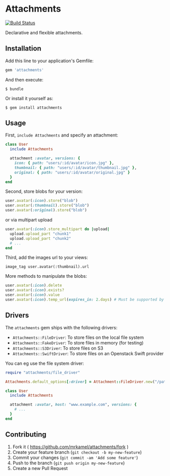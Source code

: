 # Attachments

[![Build Status](https://secure.travis-ci.org/mrkamel/attachments.png?branch=master)](http://travis-ci.org/mrkamel/attachments)

Declarative and flexible attachments.

## Installation

Add this line to your application's Gemfile:

```ruby
gem 'attachments'
```

And then execute:

    $ bundle

Or install it yourself as:

    $ gem install attachments

## Usage

First, `include Attachments` and specify an attachment:

```ruby
class User
  include Attachments

  attachment :avatar, versions: {
    icon: { path: "users/:id/avatar/icon.jpg" },
    thumbnail: { path: "users/:id/avatar/thumbnail.jpg" },
    original: { path: "users/:id/avatar/original.jpg" }
  }
end
```

Second, store blobs for your version:

```ruby
user.avatar(:icon).store("blob")
user.avatar(:thumbnail).store("blob")
user.avatar(:original).store("blob")
```

or via multipart upload

```ruby
user.avatar(:icon).store_multipart do |upload|
  upload.upload_part "chunk1"
  upload.upload_part "chunk2"
  # ...
end
```

Third, add the images url to your views:

```
image_tag user.avatar(:thumbnail).url
```

More methods to manipulate the blobs:

```ruby
user.avatar(:icon).delete
user.avatar(:icon).exists?
user.avatar(:icon).value
user.avatar(:icon).temp_url(expires_in: 2.days) # Must be supported by the driver
```

## Drivers

The `attachments` gem ships with the following drivers:

* `Attachments::FileDriver`: To store files on the local file system
* `Attachments::FakeDriver`: To store files in memory (for testing)
* `Attachments::S3Driver`: To store files on S3
* `Attachments::SwiftDriver`: To store files on an Openstack Swift provider

You can eg use the file system driver:

```ruby
require "attachments/file_driver"

Attachments.default_options[:driver] = Attachment::FileDriver.new("/path/to/attachments")

class User
  include Attachments

  attachment :avatar, host: "www.example.com", versions: {
    # ...
  }
end
```

## Contributing

1. Fork it ( https://github.com/mrkamel/attachments/fork )
2. Create your feature branch (`git checkout -b my-new-feature`)
3. Commit your changes (`git commit -am 'Add some feature'`)
4. Push to the branch (`git push origin my-new-feature`)
5. Create a new Pull Request
